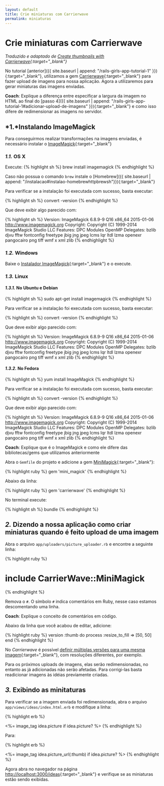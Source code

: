 ```yaml
---
layout: default
title: Crie miniaturas com Carrierwave
permalink: miniaturas
---
```


# Crie miniaturas com Carrierwave

*Traduzido e adaptado de [Create thumbnails with Carrierwave](http://guides.railsgirls.com/thumbnails/){:target="_blank"}*

No tutorial [anterior]({{  site.baseurl | append: "/rails-girls-app-tutorial-1" }}){:target="_blank"}, utilizamos a gem [Carrierwave](https://github.com/carrierwaveuploader/carrierwave){:target="_blank"} para fazer upload de imagens para nossa aplicação. Agora a utilizaremos para gerar miniaturas das imagens enviadas.

**Coach**: Explique a diferença entre especificar a largura da imagem no HTML ao final do [passo 4]({{  site.baseurl | append: "/rails-girls-app-tutorial-1#adicionar-upload-de-imagens" }}){:target="_blank"} e como isso difere de redimensionar as imagens no servidor.

## *1.*Instalando ImageMagick

Para conseguirmos realizar transformações na imagens enviadas, é necessário instalar o [ImageMagick](http://www.imagemagick.org/script/index.php){:target="_blank"}

### *1.1.* OS X

 Execute:
{% highlight sh %}
 brew install imagemagick
{% endhighlight %}

Caso não possua o comando `brew` instale o [Homebrew]({{  site.baseurl | append: "/instalacao#instalao-homebrewhttpbrewsh"}}){:target="_blank"}

Para verificar se a instalação foi executada com sucesso, basta executar:

{% highlight sh %}
 convert -version
{% endhighlight %}

Que deve exibir algo parecido com:

{% highlight sh %}
Version: ImageMagick 6.8.9-9 Q16 x86_64 2015-01-06 http://www.imagemagick.org
Copyright: Copyright (C) 1999-2014 ImageMagick Studio LLC
Features: DPC Modules OpenMP
Delegates: bzlib djvu fftw fontconfig freetype jbig jng jpeg lcms lqr ltdl lzma openexr pangocairo png tiff wmf x xml zlib
{% endhighlight %}

### *1.2.* Windows

Baixe o [Instalador ImageMagick](http://www.imagemagick.org/script/binary-releases.php#windows){:target="_blank"} e o execute.

### *1.3.* Linux

#### *1.3.1.* No Ubuntu e Debian

{% highlight sh %}
sudo apt-get install imagemagick
{% endhighlight %}

Para verificar se a instalação foi executada com sucesso, basta executar:

{% highlight sh %}
 convert -version
{% endhighlight %}

Que deve exibir algo parecido com:

{% highlight sh %}
Version: ImageMagick 6.8.9-9 Q16 x86_64 2015-01-06 http://www.imagemagick.org
Copyright: Copyright (C) 1999-2014 ImageMagick Studio LLC
Features: DPC Modules OpenMP
Delegates: bzlib djvu fftw fontconfig freetype jbig jng jpeg lcms lqr ltdl lzma openexr pangocairo png tiff wmf x xml zlib
{% endhighlight %}

#### *1.3.2.* No Fedora

{% highlight sh %}
yum install ImageMagick
{% endhighlight %}

Para verificar se a instalação foi executada com sucesso, basta executar:

{% highlight sh %}
 convert -version
{% endhighlight %}

Que deve exibir algo parecido com:

{% highlight sh %}
Version: ImageMagick 6.8.9-9 Q16 x86_64 2015-01-06 http://www.imagemagick.org
Copyright: Copyright (C) 1999-2014 ImageMagick Studio LLC
Features: DPC Modules OpenMP
Delegates: bzlib djvu fftw fontconfig freetype jbig jng jpeg lcms lqr ltdl lzma openexr pangocairo png tiff wmf x xml zlib
{% endhighlight %}

**Coach**: Explique que é o ImageMagick e como ele difere das bibliotecas/gems que utilizamos anteriormente

Abra o `Gemfile` do projeto e adicione a gem [MiniMagick](https://github.com/minimagick/minimagick){:target="_blank"}:

{% highlight ruby %}
gem 'mini_magick'
{% endhighlight %}

Abaixo da linha:

{% highlight ruby %}
gem 'carrierwave'
{% endhighlight %}

No terminal execute:

{% highlight sh %}
bundle
{% endhighlight %}

## *2.* Dizendo a nossa aplicação como criar miniaturas quando é feito upload de uma imagem

Abra o arquivo `app/uploaders/picture_uploader.rb` e encontre a seguinte linha:

{% highlight ruby %}
  # include CarrierWave::MiniMagick
{% endhighlight %}

Remova o `#`. O símbolo `#` indica comentários em Ruby, nesse caso estamos descomentando uma linha.  

**Coach**: Explique o conceito de comentários em código.

Abaixo da linha que você acabou de editar, adicione:

{% highlight ruby %}
version :thumb do
  process :resize_to_fill => [50, 50]
end
{% endhighlight %}

No *Carrierwave* é possível [definir múltiplas versões para uma mesma imagem](https://github.com/carrierwaveuploader/carrierwave#adding-versions){:target="_blank"}, com resoluções diferentes, por exemplo.

Para os próximos uploads de imagens, elas serão redimensionadas, no entanto as já adicionadas não serão afetadas. Para corrigi-las basta readicionar imagens às idéias previamente criadas.

## *3.* Exibindo as minitaturas

Para verificar se a imagem enviada foi redimensionada, abra o arquivo `app/views/ideas/index.html.erb` e modifique a linha:

{% highlight erb %}
<td><%= image_tag idea.picture if idea.picture? %></td>
{% endhighlight %}

Para:

{% highlight erb %}
<td><%= image_tag idea.picture_url(:thumb) if idea.picture? %></td>
{% endhighlight %}


Agora abra no navegador na página [http://localhost:3000/ideas](http://localhost:3000/ideas){:target="_blank"} e verifique se as miniaturas estão sendo exibidas.
